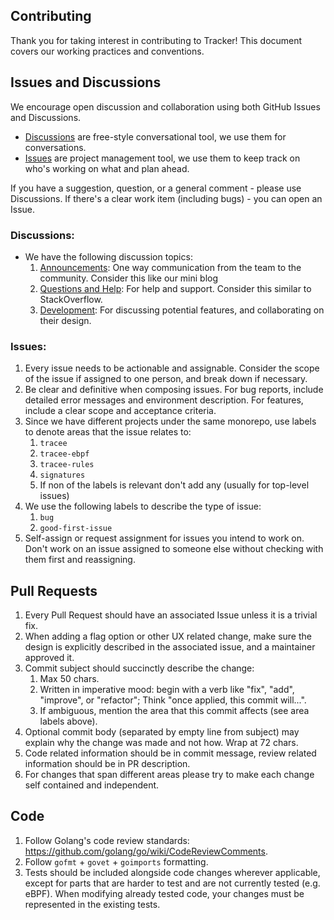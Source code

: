 ## Contributing

Thank you for taking interest in contributing to Tracker! This document covers our working practices and conventions.

## Issues and Discussions

We encourage open discussion and collaboration using both GitHub Issues and Discussions.  

- [Discussions](https://github.com/khulnasoft/tracker/discussions) are free-style conversational tool, we use them for conversations.
- [Issues](https://github.com/khulnasoft/tracker/issues) are project management tool, we use them to keep track on who's working on what and plan ahead.

If you have a suggestion, question, or a general comment - please use Discussions. If there's a clear work item (including bugs) - you can open an Issue.

### Discussions:

- We have the following discussion topics: 
    1. [Announcements](https://github.com/khulnasoft/tracker/discussions/categories/announcements): One way communication from the team to the community. Consider this like our mini blog
    1. [Questions and Help](https://github.com/khulnasoft/tracker/discussions/categories/questions-and-help): For help and support. Consider this similar to StackOverflow.
    1. [Development](https://github.com/khulnasoft/tracker/discussions/categories/development): For discussing potential features, and collaborating on their design.

### Issues:

1. Every issue needs to be actionable and assignable. Consider the scope of the issue if assigned to one person, and break down if necessary.
1. Be clear and definitive when composing issues. For bug reports, include detailed error messages and environment description. For features, include a clear scope and acceptance criteria.
1. Since we have different projects under the same monorepo, use labels to denote areas that the issue relates to:
    1. `tracee`
    1. `tracee-ebpf`
    1. `tracee-rules`
    1. `signatures`
    1.  If non of the labels is relevant don't add any (usually for top-level issues)
1. We use the following labels to describe the type of issue:
    1. `bug`
    1. `good-first-issue`
1. Self-assign or request assignment for issues you intend to work on. Don't work on an issue assigned to someone else without checking with them first and reassigning.

## Pull Requests

1. Every Pull Request should have an associated Issue unless it is a trivial fix.
1. When adding a flag option or other UX related change, make sure the design is explicitly described in the associated issue, and a maintainer approved it.
1. Commit subject should succinctly describe the change:
    1. Max 50 chars.
    1. Written in imperative mood: begin with a verb like "fix", "add", "improve", or "refactor"; Think "once applied, this commit will...".
    1. If ambiguous, mention the area that this commit affects (see area labels above).
1. Optional commit body (separated by empty line from subject) may explain why the change was made and not how. Wrap at 72 chars.
1. Code related information should be in commit message, review related information should be in PR description.
1. For changes that span different areas please try to make each change self contained and independent.


## Code

1. Follow Golang's code review standards: https://github.com/golang/go/wiki/CodeReviewComments.
1. Follow `gofmt` + `govet` + `goimports` formatting.
1. Tests should be included alongside code changes wherever applicable, except for parts that are harder to test and are not currently tested (e.g. eBPF). When modifying already tested code, your changes must be represented in the existing tests.
